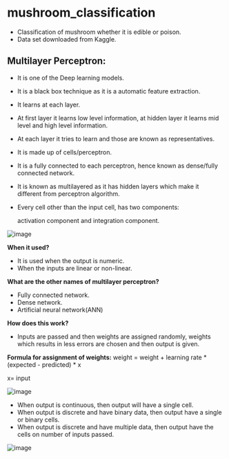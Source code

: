 # mushroom_classification
- Classification of mushroom whether it is edible or poison.
- Data set downloaded from Kaggle.

## Multilayer Perceptron:

- It is one of the Deep learning models.
- It is a black box technique as it is a automatic feature extraction.
- It learns at each layer.
- At first layer it learns low level information, at hidden layer it learns mid level and high level information.
- At each layer it tries to learn and those are known as representatives.
- It is made up of cells/perceptron.
- It is a fully connected to each perceptron, hence known as dense/fully connected network.
- It is known as multilayered as it has hidden layers which make it different from perceptron algorithm.
- Every cell other than the input cell, has two components:
     
     activation component and integration component.

![image](https://user-images.githubusercontent.com/79050917/139528478-4c9678ce-a6d3-4257-b936-faae526719a4.png)

**When it used?**
- It is used when the output is numeric.
- When the inputs are linear or non-linear.

**What are the other names of multilayer perceptron?**
- Fully connected network.
- Dense network.
- Artificial neural network(ANN)

**How does this work?**
- Inputs are passed and then weights are assigned randomly, weights which results in less errors are chosen and then output is given.

**Formula for assignment of weights:**
weight = weight + learning rate * (expected - predicted) * x

x= input

![image](https://user-images.githubusercontent.com/79050917/139528544-cac7b5a5-fc88-4c6d-8e42-8c06cde313b5.png)

- When output is continuous, then output will have a single cell.
- When output is discrete and have binary data, then output have a single or binary cells.
- When output is discrete and have multiple data, then output have the cells on number of inputs passed.

![image](https://user-images.githubusercontent.com/79050917/139528560-04b5f585-292c-4190-a558-56cfdd6265eb.png)
